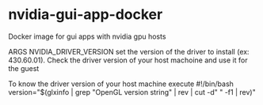 # nvidia-gui-app-docker
Docker image for gui apps with nvidia gpu hosts


ARGS
NVIDIA_DRIVER_VERSION set the version of the driver to install (ex: 430.60.01). Check the driver version of your host machoine and use it for the guest

To know the driver version of your host machine execute
#!/bin/bash
version="$(glxinfo | grep "OpenGL version string" | rev | cut -d" " -f1 | rev)"
